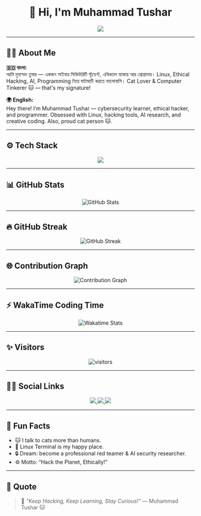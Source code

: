 <h1 align="center">👋 Hi, I'm Muhammad Tushar</h1>

<p align="center">
  <img src="https://readme-typing-svg.herokuapp.com?size=24&color=00FFAD&center=true&width=600&lines=Cyber+Security+Student+%F0%9F%94%92;Ethical+Hacker+%F0%9F%92%BB;AI+Enthusiast+%F0%9F%A4%96;Linux+Lover+%F0%9F%90%9C;Always+Learning+%E2%9C%A8;Stay+Curious+%F0%9F%92%AB" />
</p>

---

## 🧑‍💻 About Me

**🇧🇩 বাংলা:**  
আমি মুহাম্মদ তুষার — একজন সাইবার সিকিউরিটি স্টুডেন্ট, এথিক্যাল হ্যাকার আর প্রোগ্রামার। Linux, Ethical Hacking, AI, Programming নিয়ে ঘাটাঘাটি করতে ভালোবাসি। Cat Lover & Computer Tinkerer 🐱 — that's my signature!

**🌍 English:**  
Hey there! I’m Muhammad Tushar — cybersecurity learner, ethical hacker, and programmer. Obsessed with Linux, hacking tools, AI research, and creative coding. Also, proud cat person 🐱.

---

## ⚙️ Tech Stack

<p align="center">
  <img src="https://skillicons.dev/icons?i=python,html,css,javascript,bash,linux,github,git,kali,vscode,arduino" />
</p>

---

## 📊 GitHub Stats

<p align="center">
  <img src="https://github-readme-stats.vercel.app/api?username=h4x0rTu5h4r-tushar&show_icons=true&theme=radical&hide_border=true&border_radius=20" alt="GitHub Stats" />
</p>

---

## 🔥 GitHub Streak

<p align="center">
  <img src="https://github-readme-streak-stats.herokuapp.com?user=h4x0rTu5h4r-tushar&theme=radical&hide_border=true&border_radius=20" alt="GitHub Streak" />
</p>

---

## 🌐 Contribution Graph

<p align="center">
  <img src="https://github-readme-activity-graph.vercel.app/graph?username=h4x0rTu5h4r-tushar&theme=react-dark&hide_border=true&area=true" alt="Contribution Graph"/>
</p>

---

## ⚡ WakaTime Coding Time

<!-- Optional: If you use Wakatime, you can show daily coding time -->
<p align="center">
  <img src="https://github-readme-stats.vercel.app/api/wakatime?username=h4x0rTu5h4r-tushar&theme=radical&layout=compact" alt="Wakatime Stats" />
</p>

---

## ✨ Visitors

<p align="center">
  <img src="https://visitor-badge.laobi.icu/badge?page_id=h4x0rTu5h4r-tushar" alt="visitors"/>
</p>

---

## 🕵️‍♂️ Social Links

<p align="center">
  <a href="https://github.com/h4x0rTu5h4r-tushar" target="_blank">
    <img src="https://img.shields.io/badge/GitHub-%2312100E.svg?&style=for-the-badge&logo=github&logoColor=white"/>
  </a>
  <a href="mailto:eht.tusharahmed@gmail.com" target="_blank">
    <img src="https://img.shields.io/badge/Email-D14836?style=for-the-badge&logo=gmail&logoColor=white"/>
  </a>
  <a href="https://www.facebook.com/H4x0rTu5h4r" target="_blank">
    <img src="https://img.shields.io/badge/Facebook-1877F2?style=for-the-badge&logo=facebook&logoColor=white"/>
  </a>
</p>

---

## 🧩 Fun Facts

- 🐱 I talk to cats more than humans.
- 🐧 Linux Terminal is my happy place.
- 🔒 Dream: become a professional red teamer & AI security researcher.
- ⚙️ Motto: “Hack the Planet, Ethically!”

---

## 👾 Quote

> 🚀 *“Keep Hacking, Keep Learning, Stay Curious!”* — Muhammad Tushar 🐱
